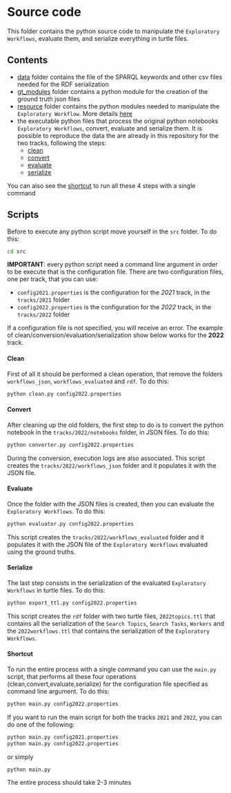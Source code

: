# Source code

This folder contains the python source code to manipulate the `Exploratory Workflows`, evaluate them, and serialize everything in turtle files.

## Contents
- [data](data/) folder contains the file of the SPARQL keywords and other csv files needed for the RDF serialization
- [gt_modules](gt_modules/) folder contains a python module for the creation of the ground truth json files
- [resource](resource/) folder contains the python modules needed to manipulate the `Exploratory Workflow`. More details [here](resource/README.md)
- the executable python files that process the original python notebooks `Exploratory Workflows`, convert, evaluate and serialize them. It is possible to reproduce the data the are already in this repository for the two tracks, following the steps:
    - [clean](#clean)
    - [convert](#convert)
    - [evaluate](#evaluate)
    - [serialize](#serialize)

You can also see the [shortcut](#shortcut) to run all these 4 steps with a single command
## Scripts

Before to execute any python script move yourself in the `src` folder. To do this:

```bash
cd src
```

**IMPORTANT**: every python script need a command line argument in order to be execute that is the configuration file. There are two configuration files, one per track, that you can use:
- `config2021.properties` is the configuration for the *2021* track, in the `tracks/2021` folder
- `config2022.properties` is the configuration for the *2022* track, in the `tracks/2022` folder

If a configuration file is not specified, you will receive an error.
The example of clean/conversion/evaluation/serialization show below works for the **2022** track. 

#### Clean

First of all it should be performed a clean operation, that remove the folders `workflows_json`, `workflows_evaluated` and `rdf`. To do this:

```bash
python clean.py config2022.properties
```

#### Convert 

After cleaning up the old folders, the first step to do is to convert the python notebook in the `tracks/2022/notebooks` folder, in JSON files. To do this:

```bash
python converter.py config2022.properties
```

During the conversion, execution logs are also associated.
This script creates the `tracks/2022/workflows_json` folder and it populates it with the JSON file.

#### Evaluate

Once the folder with the JSON files is created, then you can evaluate the `Exploratory Workflows`. To do this:

```bash
python evaluator.py config2022.properties
```

This script creates the `tracks/2022/workflows_evaluated` folder and it populates it with the JSON file of the `Exploratory Workflows` evaluated using the ground truths.

#### Serialize

The last step consists in the serialization of the evaluated `Exploratory Workflows` in turtle files. To do this:

```bash
python export_ttl.py config2022.properties
```

This script creates the `rdf` folder with two turtle files, `2022topics.ttl` that contains all the serialization of the `Search Topics`, `Search Tasks`, `Workers` and the `2022workflows.ttl` that contains the serialization of the `Exploratory Workflows`.

#### Shortcut

To run the entire process with a single command you can use the `main.py` script, that performs all these four operations (clean,convert,evaluate,serialize) for the configuration file specified as command line argument. To do this:

```bash
python main.py config2022.properties
```

If you want to run the main script for both the tracks `2021` and `2022`, you can do one of the following:

```bash
python main.py config2021.properties
python main.py config2022.properties
```

or simply

```bash
python main.py
```

The entire process should take 2-3 minutes  
